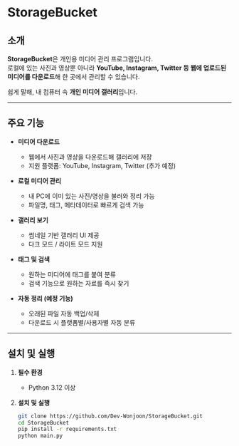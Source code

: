 # StorageBucket

## 소개
**StorageBucket**은 개인용 미디어 관리 프로그램입니다.  
로컬에 있는 사진과 영상뿐 아니라 **YouTube, Instagram, Twitter 등 웹에 업로드된 미디어를 다운로드**해 한 곳에서 관리할 수 있습니다.  

쉽게 말해, 내 컴퓨터 속 **개인 미디어 갤러리**입니다.

---

## 주요 기능

- **미디어 다운로드**
  - 웹에서 사진과 영상을 다운로드해 갤러리에 저장
  - 지원 플랫폼: YouTube, Instagram, Twitter (추가 예정)

- **로컬 미디어 관리**
  - 내 PC에 이미 있는 사진/영상을 불러와 정리 가능
  - 파일명, 태그, 메타데이터로 빠르게 검색 가능

- **갤러리 보기**
  - 썸네일 기반 갤러리 UI 제공
  - 다크 모드 / 라이트 모드 지원

- **태그 및 검색**
  - 원하는 미디어에 태그를 붙여 분류
  - 검색 기능으로 원하는 자료를 즉시 찾기

- **자동 정리 (예정 기능)**
  - 오래된 파일 자동 백업/삭제
  - 다운로드 시 플랫폼별/사용자별 자동 분류

---

## 설치 및 실행

1. **필수 환경**
   - Python 3.12 이상

2. **설치 및 실행**
   ```bash
   git clone https://github.com/Dev-Wonjoon/StorageBucket.git
   cd StorageBucket
   pip install -r requirements.txt
   python main.py
